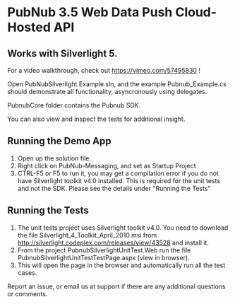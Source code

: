 # PubNub 3.5 Web Data Push Cloud-Hosted API
## Works with Silverlight 5.

For a video walkthrough, check out https://vimeo.com/57495830 !

Open PubNubSilverlight.Example.sln, and the example Pubnub_Example.cs should demonstrate all functionality, asyncronously using delegates.

PubnubCore folder contains the Pubnub SDK.

You can also view and inspect the tests for additional insight. 

## Running the Demo App

1. Open up the solution file.
2. Right click on PubNub-Messaging, and set as Startup Project
3. CTRL-F5 or F5 to run it, you may get a compilation error if you do not have Silverlight toolkit v4.0 installed. This is required for the unit tests and not the SDK. Please see the details under "Running the Tests"

## Running the Tests

1. The unit tests project uses Silverlight toolkit v4.0. You need to download the file Silverlight_4_Toolkit_April_2010.msi from http://silverlight.codeplex.com/releases/view/43528 and install it.
2. From the project PubnubSilverlightUnitTest.Web run the file PubnubSilverlightUnitTestTestPage.aspx (view in browser). 
3. This will open the page in the browser and automatically run all the test cases.

Report an issue, or email us at support if there are any additional questions or comments.


